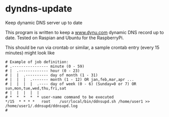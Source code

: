 # dyndns-update
Keep dynamic DNS server up to date

This program is written to keep a www.dynu.com dynamic DNS record up to date. Tested on Raspian and Ubuntu for the RaspberryPi.

This should be run via crontab or similar, a sample crontab entry (every 15 minutes) might look like

```
# Example of job definition:
# .---------------- minute (0 - 59)
# |  .------------- hour (0 - 23)
# |  |  .---------- day of month (1 - 31)
# |  |  |  .------- month (1 - 12) OR jan,feb,mar,apr ...
# |  |  |  |  .---- day of week (0 - 6) (Sunday=0 or 7) OR sun,mon,tue,wed,thu,fri,sat
# |  |  |  |  |
# *  *  *  *  * user-name command to be executed
*/15  * * * *   root    /usr/local/bin/ddnsupd.sh /home/user1 >> /home/user1/.ddnsupd/ddnsupd.log
#

```

